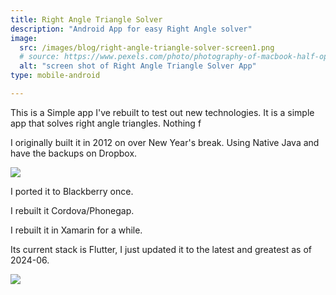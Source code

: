 ```yaml
---
title: Right Angle Triangle Solver
description: "Android App for easy Right Angle solver"
image:
  src: /images/blog/right-angle-triangle-solver-screen1.png
  # source: https://www.pexels.com/photo/photography-of-macbook-half-opened-on-white-wooden-surface-633409/
  alt: "screen shot of Right Angle Triangle Solver App"
type: mobile-android

---
```


This is a Simple app I've rebuilt to test out new technologies. It is a simple app that solves right angle triangles. Nothing f

I originally built it in 2012 on over New Year's break. Using Native Java and have the backups on Dropbox. 

![](/images/blog/dropbox-list-of-right-angle-triangle-solver-backups.png)

I ported it to Blackberry once.

I rebuilt it Cordova/Phonegap.

I rebuilt it in Xamarin for a while.

Its current stack is Flutter, I just updated it to the latest and greatest as of 2024-06.


![](/images/blog/right-angle-triangle-solver-screen1.png)